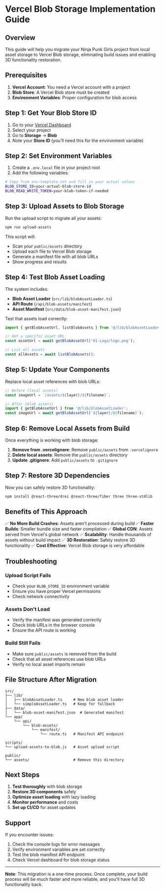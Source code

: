 # Vercel Blob Storage Implementation Guide

## Overview

This guide will help you migrate your Ninja Punk Girls project from local asset storage to Vercel Blob storage, eliminating build issues and enabling 3D functionality restoration.

## Prerequisites

1. **Vercel Account**: You need a Vercel account with a project
2. **Blob Store**: A Vercel Blob store must be created
3. **Environment Variables**: Proper configuration for blob access

## Step 1: Get Your Blob Store ID

1. Go to your [Vercel Dashboard](https://vercel.com/dashboard)
2. Select your project
3. Go to **Storage** → **Blob**
4. Note your **Store ID** (you'll need this for the environment variable)

## Step 2: Set Environment Variables

1. Create a `.env.local` file in your project root
2. Add the following variables:

```bash
# Copy from env-template.txt and fill in your actual values
BLOB_STORE_ID=your-actual-blob-store-id
BLOB_READ_WRITE_TOKEN=your-blob-token-if-needed
```

## Step 3: Upload Assets to Blob Storage

Run the upload script to migrate all your assets:

```bash
npm run upload-assets
```

This script will:
- Scan your `public/assets` directory
- Upload each file to Vercel Blob storage
- Generate a manifest file with all blob URLs
- Show progress and results

## Step 4: Test Blob Asset Loading

The system includes:
- **Blob Asset Loader** (`src/lib/blobAssetLoader.ts`)
- **API Route** (`/api/blob-assets/manifest`)
- **Asset Manifest** (`src/data/blob-asset-manifest.json`)

Test that assets load correctly:
```typescript
import { getBlobAssetUrl, listBlobAssets } from '@/lib/blobAssetLoader';

// Get a specific asset URL
const assetUrl = await getBlobAssetUrl('01-Logo/logo.png');

// List all assets
const allAssets = await listBlobAssets();
```

## Step 5: Update Your Components

Replace local asset references with blob URLs:

```typescript
// Before (local assets)
const imageUrl = `/assets/${layer}/${filename}`;

// After (blob assets)
import { getBlobAssetUrl } from '@/lib/blobAssetLoader';
const imageUrl = await getBlobAssetUrl(`${layer}/${filename}`);
```

## Step 6: Remove Local Assets from Build

Once everything is working with blob storage:

1. **Remove from .vercelignore**: Remove `public/assets` from `.vercelignore`
2. **Delete local assets**: Remove the `public/assets` directory
3. **Update .gitignore**: Add `public/assets` to `.gitignore`

## Step 7: Restore 3D Dependencies

Now you can safely restore 3D functionality:

```bash
npm install @react-three/drei @react-three/fiber three three-stdlib
```

## Benefits of This Approach

✅ **No More Build Crashes**: Assets aren't processed during build
✅ **Faster Builds**: Smaller bundle size and faster compilation
✅ **Global CDN**: Assets served from Vercel's global network
✅ **Scalability**: Handle thousands of assets without build impact
✅ **3D Restoration**: Safely restore 3D functionality
✅ **Cost Effective**: Vercel Blob storage is very affordable

## Troubleshooting

### Upload Script Fails
- Check your `BLOB_STORE_ID` environment variable
- Ensure you have proper Vercel permissions
- Check network connectivity

### Assets Don't Load
- Verify the manifest was generated correctly
- Check blob URLs in the browser console
- Ensure the API route is working

### Build Still Fails
- Make sure `public/assets` is removed from the build
- Check that all asset references use blob URLs
- Verify no local asset imports remain

## File Structure After Migration

```
src/
├── lib/
│   ├── blobAssetLoader.ts     # New blob asset loader
│   └── simpleAssetLoader.ts   # Keep for fallback
├── data/
│   └── blob-asset-manifest.json  # Generated manifest
└── app/
    └── api/
        └── blob-assets/
            └── manifest/
                └── route.ts   # Manifest API endpoint

scripts/
└── upload-assets-to-blob.js   # Asset upload script

public/
└── assets/                    # Remove this directory
```

## Next Steps

1. **Test thoroughly** with blob storage
2. **Restore 3D components** safely
3. **Optimize asset loading** with lazy loading
4. **Monitor performance** and costs
5. **Set up CI/CD** for asset updates

## Support

If you encounter issues:
1. Check the console logs for error messages
2. Verify environment variables are set correctly
3. Test the blob manifest API endpoint
4. Check Vercel dashboard for blob storage status

---

**Note**: This migration is a one-time process. Once complete, your build process will be much faster and more reliable, and you'll have full 3D functionality back.
